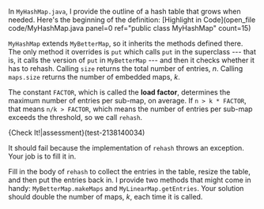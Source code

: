 In `MyHashMap.java`, I provide the outline of a hash table that grows when needed. Here's the beginning of the definition: [Highlight in Code](open_file code/MyHashMap.java panel=0 ref="public class MyHashMap" count=15)



`MyHashMap` extends `MyBetterMap`, so it inherits the methods defined there. The only method it overrides is `put` which calls `put` in the superclass --- that is, it calls the version of `put` in `MyBetterMap` --- and then it checks whether it has to rehash. Calling `size` returns the total number of entries, $n$. Calling `maps.size` returns the number of embedded maps, $k$.


The constant `FACTOR`, which is called the **load factor**, determines the maximum number of entries per sub-map, on average. If `n > k * FACTOR`, that means `n/k > FACTOR`, which means the number of entries per sub-map exceeds the threshold, so we call `rehash`.


{Check It!|assessment}(test-2138140034)

It should fail because the implementation of `rehash` throws an exception. Your job is to fill it in.




Fill in the body of `rehash` to collect the entries in the table, resize the table, and then put the entries back in. I provide two methods that might come in handy: `MyBetterMap.makeMaps` and `MyLinearMap.getEntries`. Your solution should double the number of maps, $k$, each time it is called.